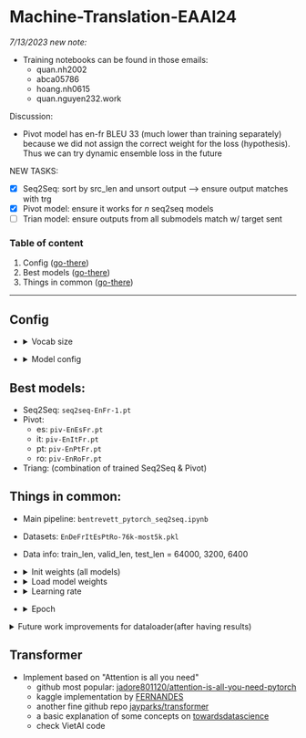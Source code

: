 # Machine-Translation-EAAI24

*7/13/2023 new note:*
* Training notebooks can be found in those emails:
    * quan.nh2002
    * abca05786
    * hoang.nh0615
    * quan.nguyen232.work

Discussion:
* Pivot model has en-fr BLEU 33 (much lower than training separately) because we did not assign the correct weight for the loss (hypothesis). Thus we can try dynamic ensemble loss in the future

NEW TASKS:
* [X] Seq2Seq: sort by src_len and unsort output --> ensure output matches with trg
* [X] Pivot model: ensure it works for $n$ seq2seq models
* [ ] Trian model: ensure outputs from all submodels match w/ target sent

### Table of content
1. Config ([go-there](#config))
1. Best models ([go-there](#best-models))
1. Things in common ([go-there](#things-in-common))
---

## Config

* <details><summary>Vocab size</summary>

    Build on first 64000 sentences of data `EnDeFrItEsPtRo-76k-most5k.pkl` with `min_freq=2`:
    * en: 6964
    * fr: 9703
    * es: 10461
    * it: 10712
    * pt: 10721
    * ro: 11989
</details>

* <details><summary>Model config</summary>

    * Embed_Dim = 256
    * Hidden_Dim = 512
    * Dropout = 0.5
</details>

## Best models:
* Seq2Seq: `seq2seq-EnFr-1.pt`
* Pivot:
    * es: `piv-EnEsFr.pt`
    * it: `piv-EnItFr.pt`
    * pt: `piv-EnPtFr.pt`
    * ro: `piv-EnRoFr.pt`
* Triang: (combination of trained Seq2Seq & Pivot)

## Things in common:
* Main pipeline: `bentrevett_pytorch_seq2seq.ipynb`
* Datasets: `EnDeFrItEsPtRo-76k-most5k.pkl`
* Data info: train_len, valid_len, test_len = 64000, 3200, 6400
* <details><summary>Init weights (all models)</summary>

    ```python
    def init_weights(m):
        for name, param in m.named_parameters():
            if 'weight' in name:
                nn.init.normal_(param.data, mean=0, std=0.01)
            else:
                nn.init.constant_(param.data, 0)    
    model.apply(init_weights);
    ```
    </details>

* <details><summary>Load model weights</summary>

    ```python
    checkpoint = torch.load('path_to_model/model_name.pt')
    model.load_state_dict(checkpoint['model_state_dict'])
    optimizer.load_state_dict(checkpoint['optimizer_state_dict'])
    scheduler.load_state_dict(checkpoint['scheduler_state_dict'])
    ```
    </details>

* <details><summary>Learning rate</summary>

    * Seq2Seq: start w/ $0.0012$, reduced by $\frac{2}{3}$ every epoch
    * Pivot: start w/ $0.0012$, reduced by $\frac{2}{3}$ at epoch 3rd, 6th, 8th, 9th, 10th.
</details>

* <details><summary>Epoch</summary>

    * Seq2Seq: 7
    * Pivot: 11
</details>



<details>
    <summary>Future work improvements for dataloader(after having results)</summary>

* Replace Field, BucketIterator with those:
    1. Use `build_vocab_from_iterator` ([example tutorial](https://pytorch.org/tutorials/beginner/text_sentiment_ngrams_tutorial.html))
    2. [torchtext.vocab](https://pytorch.org/text/stable/vocab.html)
    3. [torchtext tutorial general](https://pytorch.org/text/0.14.0/)
* `EmbeddingBag` with `offsets` can replace `Embedding` and `sent_len` is OPTIONAL since using `pack_padded_sequence` also reduces padding.

</details>

## Transformer
* Implement based on "Attention is all you need"
    * github most popular: [jadore801120/attention-is-all-you-need-pytorch](https://github.com/jadore801120/attention-is-all-you-need-pytorch/tree/master)
    * kaggle implementation by [FERNANDES](https://www.kaggle.com/code/ricafernandes/attention-is-all-you-need-paper-implementation/notebook)
    * another fine github repo [jayparks/transformer](https://github.com/jayparks/transformer/tree/master)
    * a basic explanation of some concepts on [towardsdatascience](https://towardsdatascience.com/attention-is-all-you-need-discovering-the-transformer-paper-73e5ff5e0634)
    * check VietAI code